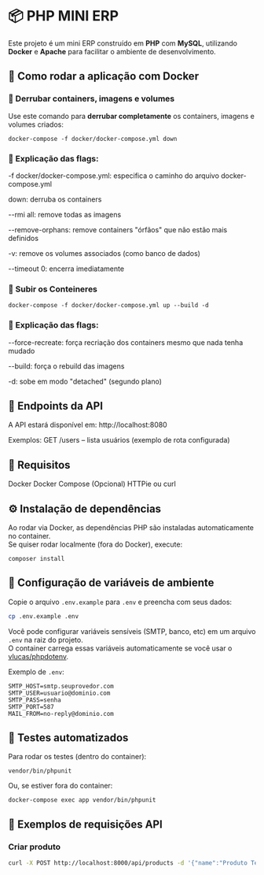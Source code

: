 # 📦 PHP MINI ERP

Este projeto é um mini ERP construído em **PHP** com **MySQL**, utilizando **Docker** e **Apache** para facilitar o ambiente de desenvolvimento.

## 🚀 Como rodar a aplicação com Docker

### 🔽 Derrubar containers, imagens e volumes

Use este comando para **derrubar completamente** os containers, imagens e volumes criados:

```
docker-compose -f docker/docker-compose.yml down
```

### 📌 Explicação das flags:

-f docker/docker-compose.yml: especifica o caminho do arquivo docker-compose.yml

down: derruba os containers

--rmi all: remove todas as imagens

--remove-orphans: remove containers "órfãos" que não estão mais definidos

-v: remove os volumes associados (como banco de dados)

--timeout 0: encerra imediatamente

### 🔽 Subir os Conteineres

```
docker-compose -f docker/docker-compose.yml up --build -d
```

### 📌 Explicação das flags:

--force-recreate: força recriação dos containers mesmo que nada tenha mudado

--build: força o rebuild das imagens

-d: sobe em modo "detached" (segundo plano)

## 📡 Endpoints da API

A API estará disponível em:
http://localhost:8080

Exemplos:
GET /users – lista usuários (exemplo de rota configurada)

## 📌 Requisitos

Docker
Docker Compose
(Opcional) HTTPie ou curl

## ⚙️ Instalação de dependências

Ao rodar via Docker, as dependências PHP são instaladas automaticamente no container.  
Se quiser rodar localmente (fora do Docker), execute:

```
composer install
```

## 🔑 Configuração de variáveis de ambiente

Copie o arquivo `.env.example` para `.env` e preencha com seus dados:

```sh
cp .env.example .env
```

Você pode configurar variáveis sensíveis (SMTP, banco, etc) em um arquivo `.env` na raiz do projeto.  
O container carrega essas variáveis automaticamente se você usar o [vlucas/phpdotenv](https://github.com/vlucas/phpdotenv).

Exemplo de `.env`:
```
SMTP_HOST=smtp.seuprovedor.com
SMTP_USER=usuario@dominio.com
SMTP_PASS=senha
SMTP_PORT=587
MAIL_FROM=no-reply@dominio.com
```

## 🧪 Testes automatizados

Para rodar os testes (dentro do container):

```
vendor/bin/phpunit
```

Ou, se estiver fora do container:

```
docker-compose exec app vendor/bin/phpunit
```

## 📡 Exemplos de requisições API

### Criar produto
```sh
curl -X POST http://localhost:8000/api/products -d '{"name":"Produto Teste","price":10.0}' -H "Content-Type: application/json"
```
